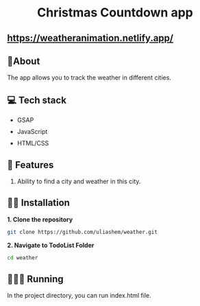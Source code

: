 <h1 align="center">Christmas Countdown app</h1>

## https://weatheranimation.netlify.app/

## 📙About
The app allows you to track the weather in different cities.


## 💻 Tech stack
<ul style="display: flex; flex-direction: column; gap:10px;">
  <li style="vertical-align: middle;">
    GSAP
  </li>
    <li style="vertical-align: middle;">
    JavaScript
  </li>
    <li style="vertical-align: middle;">
    HTML/CSS
  </li>
  
</ul>

## 🌠 Features

1. Ability to find a city and weather in this city.

## 👨‍💻 Installation

**1. Clone the repository**

```sh
git clone https://github.com/uliashem/weather.git
```

**2. Navigate to TodoList Folder**

```sh
cd weather
```

## 👨🏻‍💻 Running

In the project directory, you can run index.html file.
